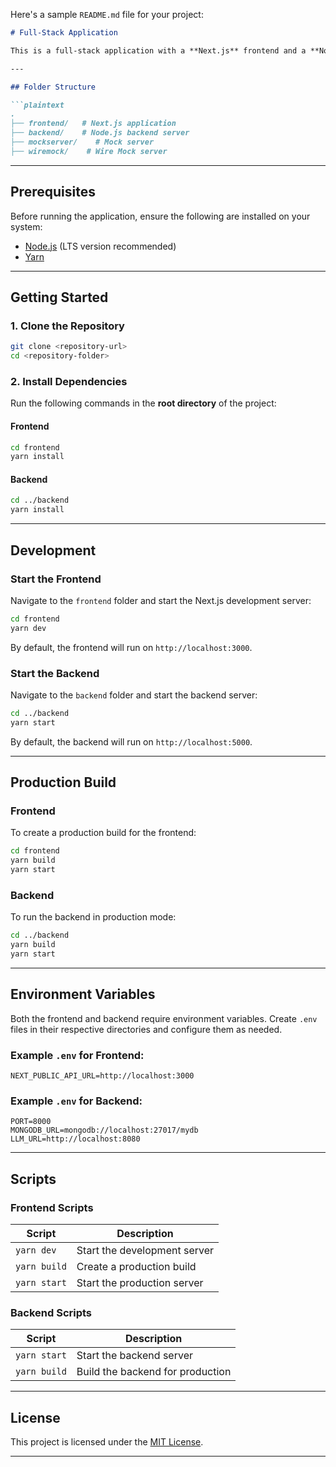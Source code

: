 Here's a sample `README.md` file for your project:

```markdown
# Full-Stack Application

This is a full-stack application with a **Next.js** frontend and a **Node.js** backend. The project uses **Yarn** as the package manager.

---

## Folder Structure

```plaintext
.
├── frontend/   # Next.js application
├── backend/    # Node.js backend server
├── mockserver/    # Mock server
├── wiremock/    # Wire Mock server
```

---

## Prerequisites

Before running the application, ensure the following are installed on your system:

- [Node.js](https://nodejs.org/) (LTS version recommended)
- [Yarn](https://yarnpkg.com/)

---

## Getting Started

### 1. Clone the Repository

```bash
git clone <repository-url>
cd <repository-folder>
```

### 2. Install Dependencies

Run the following commands in the **root directory** of the project:

#### Frontend
```bash
cd frontend
yarn install
```

#### Backend
```bash
cd ../backend
yarn install
```

---

## Development

### Start the Frontend
Navigate to the `frontend` folder and start the Next.js development server:

```bash
cd frontend
yarn dev
```

By default, the frontend will run on `http://localhost:3000`.

### Start the Backend
Navigate to the `backend` folder and start the backend server:

```bash
cd ../backend
yarn start
```

By default, the backend will run on `http://localhost:5000`.

---

## Production Build

### Frontend
To create a production build for the frontend:

```bash
cd frontend
yarn build
yarn start
```

### Backend
To run the backend in production mode:

```bash
cd ../backend
yarn build
yarn start
```

---

## Environment Variables

Both the frontend and backend require environment variables. Create `.env` files in their respective directories and configure them as needed.

### Example `.env` for Frontend:
```env
NEXT_PUBLIC_API_URL=http://localhost:3000
```

### Example `.env` for Backend:
```env
PORT=8000
MONGODB_URL=mongodb://localhost:27017/mydb
LLM_URL=http://localhost:8080
```

---

## Scripts

### Frontend Scripts
| Script       | Description                                |
|--------------|--------------------------------------------|
| `yarn dev`   | Start the development server               |
| `yarn build` | Create a production build                 |
| `yarn start` | Start the production server               |

### Backend Scripts
| Script       | Description                                |
|--------------|--------------------------------------------|
| `yarn start` | Start the backend server                  |
| `yarn build` | Build the backend for production          |

---

## License

This project is licensed under the [MIT License](LICENSE).

---

